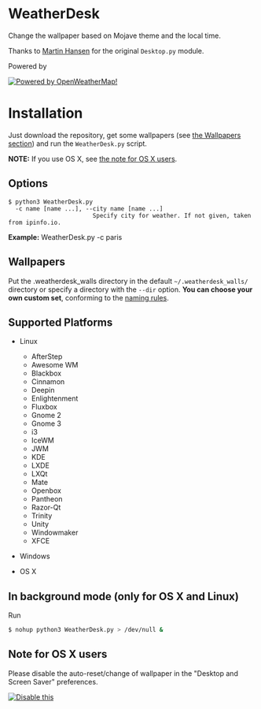 # WeatherDesk

Change the wallpaper based on Mojave theme and the local time.

Thanks to [Martin Hansen](http://stackoverflow.com/users/2118300/martin-hansen) for the original `Desktop.py` module.

Powered by

[![Powered by OpenWeatherMap!](https://openweathermap.org/themes/openweathermap/assets/img/openweather-negative-logo-RGB.png)](https://openweathermap.org)

# Installation

Just download the repository, get some wallpapers (see [the Wallpapers section](#wallpapers)) and run the `WeatherDesk.py` script.

**NOTE:** If you use OS X, see [the note for OS X users](#note-for-os-x-users).

## Options

    $ python3 WeatherDesk.py
      -c name [name ...], --city name [name ...]
                            Specify city for weather. If not given, taken from ipinfo.io.
    
**Example:** WeatherDesk.py -c paris

## Wallpapers

Put the .weatherdesk_walls directory in the default `~/.weatherdesk_walls/` directory or specify a directory with the `--dir` option.
**You can choose your own custom set**, conforming to the [naming rules](#naming-of-pictures).

## Supported Platforms

- Linux

  - AfterStep
  - Awesome WM
  - Blackbox
  - Cinnamon
  - Deepin
  - Enlightenment
  - Fluxbox
  - Gnome 2
  - Gnome 3
  - i3
  - IceWM
  - JWM
  - KDE
  - LXDE
  - LXQt
  - Mate
  - Openbox
  - Pantheon
  - Razor-Qt
  - Trinity
  - Unity
  - Windowmaker
  - XFCE

- Windows

- OS X

## In background mode (only for OS X and Linux)

Run

```sh
$ nohup python3 WeatherDesk.py > /dev/null &
```

## Note for OS X users

Please disable the auto-reset/change of wallpaper in the  "Desktop and Screen Saver" preferences.

[![Disable this](http://i.imgur.com/BFi1GHGm.png)](http://i.imgur.com/BFi1GHG.png)
